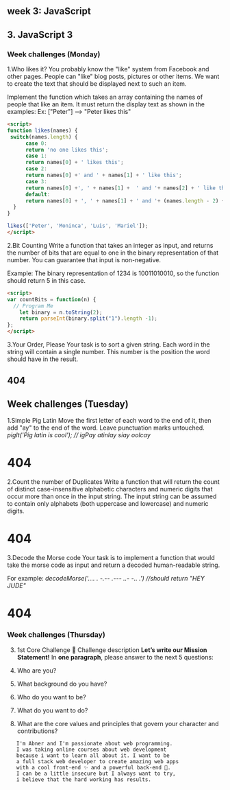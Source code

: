 ## week 3: JavaScript


## 3. JavaScript 3
### Week challenges (Monday)
1.Who likes it?
You probably know the "like" system from Facebook and other pages. People can "like" blog posts, 
pictures or other items. We want to create the text that should be displayed next to such an item.

Implement the function which takes an array containing the names of people that like an item. 
It must return the display text as shown in the examples:
Ex: ["Peter"] -->  "Peter likes this"

```html
<script>
function likes(names) {
 switch(names.length) {
      case 0:
      return 'no one likes this';
      case 1:
      return names[0] + ' likes this';
      case 2:
      return names[0] +' and ' + names[1] + ' like this';
      case 3:
      return names[0] +', ' + names[1] +  ' and '+ names[2] + ' like this';
      default:
      return names[0] + ', ' + names[1] + ' and '+ (names.length - 2) + ' others like this'; 
  }
}

likes(['Peter', 'Moninca', 'Luis', 'Mariel']);
</script>
```

2.Bit Counting
Write a function that takes an integer as input, and returns the number of bits that are equal 
to one in the binary representation of that number. You can guarantee that input is non-negative.

Example: The binary representation of 1234 is 10011010010, so the function should return 5 in this case.

```html
<script>
var countBits = function(n) {
  // Program Me
    let binary = n.toString(2);
    return parseInt(binary.split("1").length -1);
};	
</script>
```
3.Your Order, Please
Your task is to sort a given string. Each word in the string will contain a single number. 
This number is the position the word should have in the result.
## 404

## Week challenges (Tuesday)
1.Simple Pig Latin
Move the first letter of each word to the end of it, then add "ay" to the end of the word. 
Leave punctuation marks untouched.
*pigIt('Pig latin is cool'); // igPay atinlay siay oolcay*
# 404

2.Count the number of Duplicates
Write a function that will return the count of distinct case-insensitive 
alphabetic characters and numeric digits that occur more than once in the input string. 
The input string can be assumed to contain only alphabets (both uppercase and lowercase) 
and numeric digits.
# 404

3.Decode the Morse code 
Your task is to implement a function that would take the morse code as input 
and return a decoded human-readable string.

For example:
*decodeMorse('.... . -.--   .--- ..- -.. .')
//should return "HEY JUDE"*
# 404

### Week challenges (Thursday)
3. 1st Core Challenge :rocket:
Challenge description 
**Let’s write our Mission Statement!** In **one paragraph**, 
please answer to the next 5 questions:

1. Who are you?
2. What background do you have?
3. Who do you want to be?
4. What do you want to do?
5. What are the core values and principles that govern your character and contributions?
 ```
	I'm Abner and I'm passionate about web programming. 
	I was taking online courses about web development 
	because i want to learn all about it. I want to be 
	a full stack web developer to create amazing web apps 
	with a cool front-end ✨ and a powerful back-end 🤘. 
	I can be a little insecure but I always want to try, 
	i believe that the hard working has results.
```

